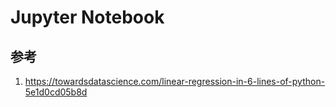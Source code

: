 # Jupyter Notebook

<!--
ID: 04c3c5d0-ab76-48eb-b489-e4585a683aae
Status: draft
Date: 2020-09-04T07:07:40
Modified: 2020-09-04T07:07:40
wp_id: 1971
-->

##



## 参考

1. https://towardsdatascience.com/linear-regression-in-6-lines-of-python-5e1d0cd05b8d
